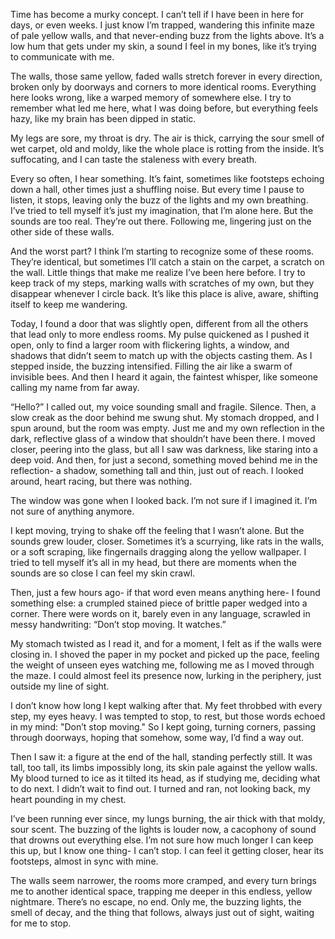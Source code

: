 Time has become a murky concept. I can’t tell if I have been in here for days, or even weeks. I just know I’m trapped, wandering this infinite maze of pale yellow walls, and that never-ending buzz from the lights above. It’s a low hum that gets under my skin, a sound I feel in my bones, like it’s trying to communicate with me.



The walls, those same yellow, faded walls stretch forever in every direction, broken only by doorways and corners to more identical rooms. Everything here looks wrong, like a warped memory of somewhere else. I try to remember what led me here, what I was doing before, but everything feels hazy, like my brain has been dipped in static.



My legs are sore, my throat is dry. The air is thick, carrying the sour smell of wet carpet, old and moldy, like the whole place is rotting from the inside. It’s suffocating, and I can taste the staleness with every breath.



Every so often, I hear something. It’s faint, sometimes like footsteps echoing down a hall, other times just a shuffling noise. But every time I pause to listen, it stops, leaving only the buzz of the lights and my own breathing. I’ve tried to tell myself it’s just my imagination, that I’m alone here. But the sounds are too real. They’re out there. Following me, lingering just on the other side of these walls.



And the worst part? I think I’m starting to recognize some of these rooms. They’re identical, but sometimes I’ll catch a stain on the carpet, a scratch on the wall. Little things that make me realize I’ve been here before. I try to keep track of my steps, marking walls with scratches of my own, but they disappear whenever I circle back. It’s like this place is alive, aware, shifting itself to keep me wandering.



Today, I found a door that was slightly open, different from all the others that lead only to more endless rooms. My pulse quickened as I pushed it open, only to find a larger room with flickering lights, a window, and shadows that didn’t seem to match up with the objects casting them. As I stepped inside, the buzzing intensified. Filling the air like a swarm of invisible bees. And then I heard it again, the faintest whisper, like someone calling my name from far away.



“Hello?” I called out, my voice sounding small and fragile. Silence. Then, a slow creak as the door behind me swung shut. My stomach dropped, and I spun around, but the room was empty. Just me and my own reflection in the dark, reflective glass of a window that shouldn’t have been there. I moved closer, peering into the glass, but all I saw was darkness, like staring into a deep void. And then, for just a second, something moved behind me in the reflection- a shadow, something tall and thin, just out of reach. I looked around, heart racing, but there was nothing.



The window was gone when I looked back. I’m not sure if I imagined it. I’m not sure of anything anymore.



I kept moving, trying to shake off the feeling that I wasn’t alone. But the sounds grew louder, closer. Sometimes it’s a scurrying, like rats in the walls, or a soft scraping, like fingernails dragging along the yellow wallpaper. I tried to tell myself it’s all in my head, but there are moments when the sounds are so close I can feel my skin crawl.



Then, just a few hours ago- if that word even means anything here- I found something else: a crumpled stained piece of brittle paper wedged into a corner. There were words on it, barely even in any language, scrawled in messy handwriting: “Don’t stop moving. It watches.”



My stomach twisted as I read it, and for a moment, I felt as if the walls were closing in. I shoved the paper in my pocket and picked up the pace, feeling the weight of unseen eyes watching me, following me as I moved through the maze. I could almost feel its presence now, lurking in the periphery, just outside my line of sight.



I don’t know how long I kept walking after that. My feet throbbed with every step, my eyes heavy. I was tempted to stop, to rest, but those words echoed in my mind: "Don’t stop moving." So I kept going, turning corners, passing through doorways, hoping that somehow, some way, I’d find a way out.



Then I saw it: a figure at the end of the hall, standing perfectly still. It was tall, too tall, its limbs impossibly long, its skin pale against the yellow walls. My blood turned to ice as it tilted its head, as if studying me, deciding what to do next. I didn’t wait to find out. I turned and ran, not looking back, my heart pounding in my chest.



I’ve been running ever since, my lungs burning, the air thick with that moldy, sour scent. The buzzing of the lights is louder now, a cacophony of sound that drowns out everything else. I’m not sure how much longer I can keep this up, but I know one thing- I can’t stop. I can feel it getting closer, hear its footsteps, almost in sync with mine.



The walls seem narrower, the rooms more cramped, and every turn brings me to another identical space, trapping me deeper in this endless, yellow nightmare. There’s no escape, no end. Only me, the buzzing lights, the smell of decay, and the thing that follows, always just out of sight, waiting for me to stop.